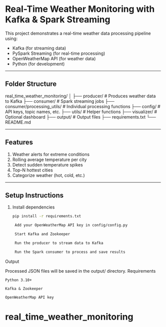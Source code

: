 # Real-Time Weather Monitoring with Kafka & Spark Streaming

This project demonstrates a real-time weather data processing pipeline using:

- Kafka (for streaming data)
- PySpark Streaming (for real-time processing)
- OpenWeatherMap API (for weather data)
- Python (for development)

---

## Folder Structure

real_time_weather_monitoring/
│
├── producer/ # Produces weather data to Kafka
├── consumer/ # Spark streaming jobs
├── consumer/processing_utils/ # Individual processing functions
├── config/ # API keys, topic names, etc.
├── utils/ # Helper functions
├── visualizer/ # Optional dashboard
├── output/ # Output files
├── requirements.txt
└── README.md


---

## Features

1. Weather alerts for extreme conditions  
2. Rolling average temperature per city  
3. Detect sudden temperature spikes  
4. Top-N hottest cities  
5. Categorize weather (hot, cold, etc.)

---

## Setup Instructions

1. Install dependencies  
   ```bash
   pip install -r requirements.txt

    Add your OpenWeatherMap API key in config/config.py

    Start Kafka and Zookeeper

    Run the producer to stream data to Kafka

    Run the Spark consumer to process and save results

Output

Processed JSON files will be saved in the output/ directory.
Requirements

    Python 3.10+

    Kafka & Zookeeper

    OpenWeatherMap API key

# real_time_weather_monitoring
